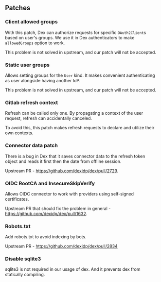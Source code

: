 ## Patches

### Client allowed groups

With this patch, Dex can authorize requests for specific `OAuth2Client`s based on user's groups.
We use it in Dex authenticators to make `allowedGroups` option to work.

This problem is not solved in upstream, and our patch will not be accepted.

### Static user groups

Allows setting groups for the `User` kind. It makes convenient authenticating as user alongside having another IdP.

This problem is not solved in upstream, and our patch will not be accepted.

### Gitlab refresh context

Refresh can be called only one. By propagating a context of the user request, refresh can accidentally canceled.

To avoid this, this patch makes refresh requests to declare and utilize their own contexts.

### Connector data patch

There is a bug in Dex that it saves connector data to the refresh token object and reads it first then the date from offline session.

Upstream PR - https://github.com/dexidp/dex/pull/2729.

### OIDC RootCA and InsecureSkipVerify

Allows OIDC connector to work with providers using self-signed certificates.

Upstream PR that should fix the problem in general - https://github.com/dexidp/dex/pull/1632.

### Robots.txt

Add robots.txt to avoid indexing by bots.

Upstream PR  - https://github.com/dexidp/dex/pull/2834

### Disable sqlite3

sqlite3 is not required in our usage of dex. And it prevents dex from statically compiling.
